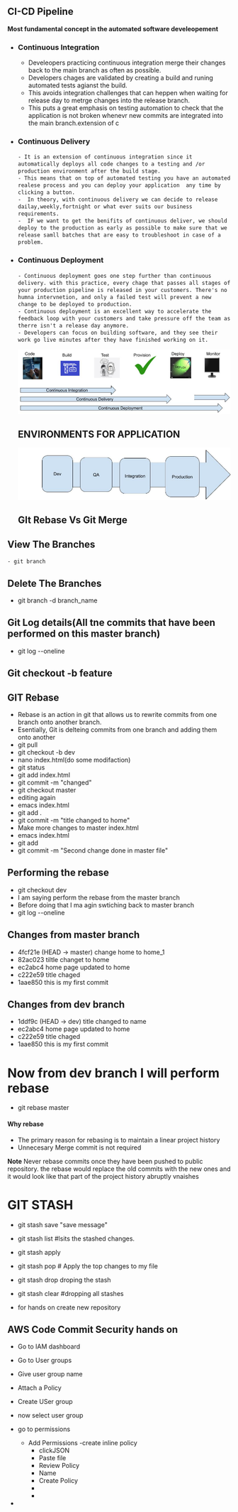 ## CI-CD Pipeline
**Most fundamental concept in the automated software develeopement**
- ### Continuous Integration
     - Develeopers practicing continuous integration merge their changes back to the main branch as often as possible.
     - Developers chages are validated by creating a build and runing automated tests agianst the build.
     - This avoids integration challenges that can heppen when waiting for release day to metrge changes into the release branch.
     - This puts a great emphasis on testing automation to check that the application is not broken whenevr new commits are integrated into the main branch.extension of c
- ### Continuous Delivery
      - It is an extension of continuous integration since it automatically deploys all code changes to a testing and /or production environment after the build stage.
      - This means that on top of automated testing you have an automated realese process and you can deploy your application  any time by clicking a button.
      -  In theory, with continuous delivery we can decide to release dailay,weekly,fortnight or what ever suits our business requirements.
      -  IF we want to get the benifits of continuous deliver, we should deploy to the production as early as possible to make sure that we release samll batches that are easy to troubleshoot in case of a problem.
- ### Continuous Deployment
      - Continuous deployment goes one step further than continuous delivery. with this practice, every chage that passes all stages of your production pipeline is released in your customers. There's no humna intervnetion, and only a failed test will prevent a new change to be deployed to production.
      - Continuous deployment is an excellent way to accelerate the feedback loop with your customers and take pressure off the team as therre isn't a release day anymore.
      - Developers can focus on building software, and they see their work go live minutes after they have finished working on it.

  ![](CICD(1).jpg)
  ## ENVIRONMENTS FOR APPLICATION
    ![](ENV(3).jpg)
    ## GIt Rebase Vs Git Merge 
## View The Branches 
    - git branch
## Delete The Branches
   - git branch -d branch_name
## Git Log details(All tne commits that have been performed on this master branch)
 - git log --oneline
## Git checkout -b feature

## GIT Rebase
- Rebase is an action in git that allows us to rewrite commits from one branch onto another branch.
- Esentially, Git is delteing commits from one branch and adding them onto another
- git pull
- git checkout -b dev
- nano index.html(do some modifaction)
- git status
- git add index.html
- git commit -m "changed"
- git checkout master
- editing again 
- emacs index.html
- git add .
- git commit -m "title changed to home"
- Make more changes to master index.html
- emacs index.html
- git add
- git commit -m "Second change done in master file"
## Performing the rebase
- git checkout dev
- I am saying perform the rebase from the master branch
- Before doing that I ma agin swtiching back to master branch
- git log --oneline
## Changes from master branch

- 4fcf21e (HEAD -> master) change home to home_1
- 82ac023 tiltle changet to home
- ec2abc4 home page updated to home
- c222e59 title chaged
- 1aae850 this is my first commit

## Changes from dev branch

- 1ddf9c (HEAD -> dev) title changed to name
- ec2abc4 home page updated to home
- c222e59 title chaged
- 1aae850 this is my first commit

# Now from dev branch I will perform rebase
 - git rebase master

 #### Why rebase
  - The primary reason for rebasing is to maintain a linear project history
 - Unnecesary Merge commit is not required

**Note**  Never rebase commits once they have been pushed to public repository. the rebase would replace the old commits with the new ones and it would look like that part of the project history abruptly vnaishes


# GIT STASH
- git stash save "save message"
- git stash list #lsits the stashed changes.
- git stash apply <stashid>
-  git stash pop # Apply the top changes to my file
-  git stash drop <stashid> droping the stash
-  git stash clear #dropping all stashes

-  for hands on create new repository
  
## AWS Code Commit Security hands on
- Go to IAM dashboard
- Go to  User groups
- Give user  group name
- Attach a Policy
- Create USer group
- now select user group
- go to permissions
   - Add Permissions
     -create inline policy
       - clickJSON
       - Paste file
       - Review Policy
       - Name
       - Create Policy
       - 
       - 
    
- 





